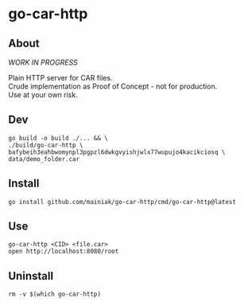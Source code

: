 # go-car-http

## About

_WORK IN PROGRESS_

Plain HTTP server for CAR files.  
Crude implementation as Proof of Concept - not for production.  
Use at your own risk.

## Dev

```
go build -o build ./... && \
./build/go-car-http \
bafybeih3eahbwomynpl3pgpzl6dwkgvyishjwlx77wupujo4kacikciosq \
data/demo_folder.car
```

## Install

```
go install github.com/mainiak/go-car-http/cmd/go-car-http@latest
```

## Use

```
go-car-http <CID> <file.car>
open http://localhost:8080/root
```

## Uninstall

```
rm -v $(which go-car-http)
```
